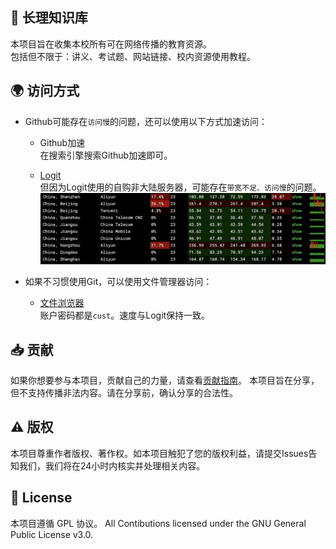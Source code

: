 ## 📖 长理知识库
本项目旨在收集本校所有可在网络传播的教育资源。  
包括但不限于：讲义、考试题、网站链接、校内资源使用教程。

## 🌍 访问方式
- Github可能存在`访问慢`的问题，还可以使用以下方式加速访问：
  - Github加速  
  在搜索引擎搜索Github加速即可。

  - [Logit](https://git.lolli.tech/lollipopkit/cust_knowledge_base)  
  但因为Logit使用的自购非大陆服务器，可能存在`带宽不足、访问慢`的问题。
  ![ping](/.img/ping.png)

- 如果不习惯使用Git，可以使用文件管理器访问：
  - [文件浏览器](https://file.lolli.tech/files/)  
  账户密码都是`cust`。速度与Logit保持一致。


## 📥 贡献
如果你想要参与本项目，贡献自己的力量，请查看[贡献指南](CONTRIBUTE.md)。
本项目旨在分享，但不支持传播非法内容。请在分享前，确认分享的合法性。

## ⚠ 版权

本项目尊重作者版权、著作权。如本项目触犯了您的版权利益，请提交Issues告知我们，我们将在24小时内核实并处理相关内容。

## 📝 License
本项目遵循 GPL 协议。
All Contibutions licensed under the GNU General Public License v3.0.
